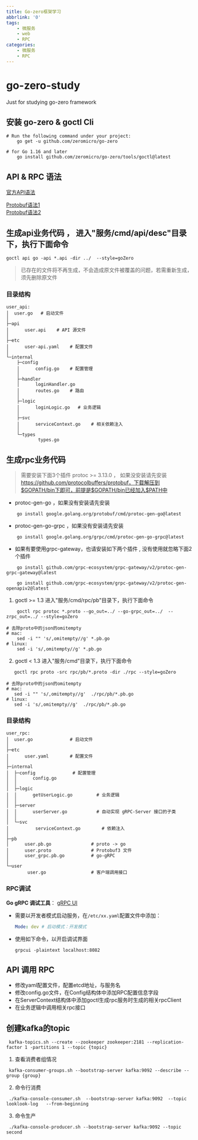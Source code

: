 ```yaml
---
title: Go-zero框架学习
abbrlink: '0'
tags: 
    - 微服务
    - web
    - RPC
categories: 
    - 微服务
    - RPC
---
```

# go-zero-study
Just for studying go-zero framework

## 安装 go-zero & goctl Cli
```shell
# Run the following command under your project:
    go get -u github.com/zeromicro/go-zero

# for Go 1.16 and later
    go install github.com/zeromicro/go-zero/tools/goctl@latest
```


## API & RPC 语法
[官方API语法](https://go-zero.dev/cn/docs/design/grammar)

[Protobuf语法1](https://www.jianshu.com/p/4e7f861020d8)<br>
[Protobuf语法2](https://www.liwenzhou.com/posts/Go/Protobuf3-language-guide-zh/#autoid-0-1-0)

## 生成api业务代码 ， 进入"服务/cmd/api/desc"目录下，执行下面命令
```shell
goctl api go -api *.api -dir ../  --style=goZero
```
> 已存在的文件将不再生成，不会造成原文件被覆盖的问题，若需重新生成，须先删除原文件

### 目录结构
```shell
user_api:
│  user.go   # 启动文件
│
├─api
│      user.api    # API 源文件
│
├─etc
│      user-api.yaml    # 配置文件
│
└─internal
    ├─config
    │      config.go    # 配置管理
    │
    ├─handler
    │      loginHandler.go
    │      routes.go    # 路由
    │
    ├─logic
    │      loginLogic.go   # 业务逻辑
    │
    ├─svc
    │      serviceContext.go    # 相关依赖注入 
    │
    └─types
            types.go
```

## 生成rpc业务代码
> 需要安装下面3个插件
       protoc >= 3.13.0 ， 如果没安装请先安装 https://github.com/protocolbuffers/protobuf，下载解压到$GOPATH/bin下即可，前提是$GOPATH/bin已经加入$PATH中
+ protoc-gen-go ，如果没有安装请先安装 

```shell
    go install google.golang.org/protobuf/cmd/protoc-gen-go@latest
```
+ protoc-gen-go-grpc ，如果没有安装请先安装

``` shell
    go install google.golang.org/grpc/cmd/protoc-gen-go-grpc@latest
```
+ 如果有要使用grpc-gateway，也请安装如下两个插件 , 没有使用就忽略下面2个插件

```shell
    go install github.com/grpc-ecosystem/grpc-gateway/v2/protoc-gen-grpc-gateway@latest  
     
    go install github.com/grpc-ecosystem/grpc-gateway/v2/protoc-gen-openapiv2@latest
```
1. goctl >= 1.3 进入"服务/cmd/rpc/pb"目录下，执行下面命令
```shell
    goctl rpc protoc *.proto --go_out=../ --go-grpc_out=../  --zrpc_out=../ --style=goZero
   
# 去除proto中的json的omitempty
# mac: 
    sed -i "" 's/,omitempty//g' *.pb.go
# linux: 
    sed -i 's/,omitempty//g' *.pb.go
```
2. goctl < 1.3 进入"服务/cmd"目录下，执行下面命令
```shell
   goctl rpc proto -src rpc/pb/*.proto -dir ./rpc --style=goZero

# 去除proto中的json的omitempty
# mac: 
   sed -i "" 's/,omitempty//g'  ./rpc/pb/*.pb.go
# linux: 
   sed -i 's/,omitempty//g'  ./rpc/pb/*.pb.go
```
### 目录结构
```shell
user_rpc:
│  user.go              # 启动文件
│  
├─etc
│      user.yaml        # 配置文件
│
├─internal
│  ├─config              # 配置管理
│  │      config.go
│  │
│  ├─logic
│  │      getUserLogic.go         # 业务逻辑
│  │
│  ├─server
│  │      userServer.go           # 自动实现 gRPC-Server 接口的子类
│  │
│  └─svc
│          serviceContext.go        # 依赖注入
│
├─pb
│      user.pb.go               # proto -> go
│      user.proto               # Protobuf3 文件
│      user_grpc.pb.go          # go-gRPC 
│
└─user
        user.go                 # 客户端调用接口
```
### RPC调试
**Go gRPC 调试工具**： [gRPC UI](https://github.com/fullstorydev/grpcui)
+ 需要以开发者模式启动服务，在`/etc/xx.yaml`配置文件中添加：
    ```yaml
    Mode: dev # 启动模式：开发模式
    ```
+ 使用如下命令，以开启调试界面
    ```shell
    grpcui -plaintext localhost:8082
    ```

## API 调用 RPC
+ 修改yaml配置文件，配置etcd地址，与服务名
+ 修改config.go文件，在Config结构体中添加RPC配置信息字段
+ 在ServerContext结构体中添加goctl生成rpc服务时生成的相关rpcClient
+ 在业务逻辑中调用相关rpc接口 

## 创建kafka的topic
```shell
 kafka-topics.sh --create --zookeeper zookeeper:2181 --replication-factor 1 -partitions 1 --topic {topic}
```
1. 查看消费者组情况
```shell
 kafka-consumer-groups.sh --bootstrap-server kafka:9092 --describe --group {group}
```
2. 命令行消费
```shell
 ./kafka-console-consumer.sh  --bootstrap-server kafka:9092  --topic looklook-log   --from-beginning
```
3. 命令生产
```shell
 ./kafka-console-producer.sh --bootstrap-server kafka:9092 --topic second
```